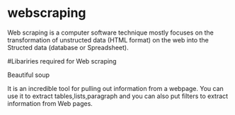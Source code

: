 # webscraping

Web scraping is a computer software technique mostly focuses on the transformation of unstructed data (HTML format)
on the web into the Structed data (database or Spreadsheet).

#Libariries required for Web scraping

Beautiful soup 

It is an incredible tool for pulling out information from a webpage.
You can use it to extract tables,lists,paragraph and you can also put filters to extract information from Web pages.

